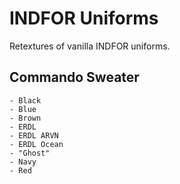 # INDFOR Uniforms
Retextures of vanilla INDFOR uniforms.

## Commando Sweater
	- Black
	- Blue
	- Brown
	- ERDL
	- ERDL ARVN
	- ERDL Ocean
	- "Ghost"
	- Navy
	- Red
	
	
	
	